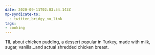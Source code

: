```yaml
---
date: 2020-09-11T02:03:54.143Z
mp-syndicate-to:
  - twitter_bridgy_no_link
tags:
- cooking
---
```


TIL about chicken pudding, a dessert popular in Turkey, made with milk, sugar, vanilla...and actual shredded chicken breast. 
